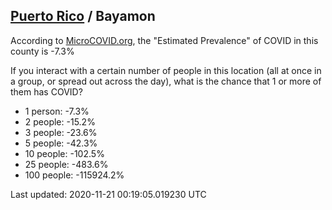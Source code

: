 
## [Puerto Rico](/united-states/puerto-rico) / Bayamon

According to [MicroCOVID.org](http://microcovid.org),
the "Estimated Prevalence" of COVID in this county is -7.3%

If you interact with a certain number of people in this location
(all at once in a group, or spread out across the day), what is the chance that
1 or more of them has COVID?

- 1 person: -7.3%
- 2 people: -15.2%
- 3 people: -23.6%
- 5 people: -42.3%
- 10 people: -102.5%
- 25 people: -483.6%
- 100 people: -115924.2%

Last updated: 2020-11-21 00:19:05.019230 UTC
